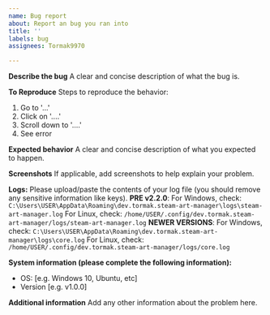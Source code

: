 ```yaml
---
name: Bug report
about: Report an bug you ran into
title: ''
labels: bug
assignees: Tormak9970

---
```


**Describe the bug**
A clear and concise description of what the bug is.

**To Reproduce**
Steps to reproduce the behavior:
1. Go to '...'
2. Click on '....'
3. Scroll down to '....'
4. See error

**Expected behavior**
A clear and concise description of what you expected to happen.

**Screenshots**
If applicable, add screenshots to help explain your problem.

**Logs:**
Please upload/paste the contents of your log file (you should remove any sensitive information like keys).
**PRE v2.2.0**:
For Windows, check: `C:\Users\USER\AppData\Roaming\dev.tormak.steam-art-manager\logs\steam-art-manager.log`
For Linux, check: `/home/USER/.config/dev.tormak.steam-art-manager/logs/steam-art-manager.log`
**NEWER VERSIONS**:
For Windows, check: `C:\Users\USER\AppData\Roaming\dev.tormak.steam-art-manager\logs\core.log`
For Linux, check: `/home/USER/.config/dev.tormak.steam-art-manager/logs/core.log`


**System information (please complete the following information):**
 - OS: [e.g. Windows 10, Ubuntu, etc]
 - Version [e.g. v1.0.0]

**Additional information**
Add any other information about the problem here.
